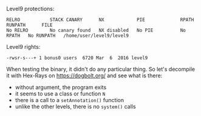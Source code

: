 <p align="justify">

Level9 protections:
```Shell
RELRO           STACK CANARY      NX            PIE             RPATH      RUNPATH      FILE
No RELRO        No canary found   NX disabled   No PIE          No RPATH   No RUNPATH   /home/user/level9/level9
```

Level9 rights:
```Shell
-rwsr-s---+ 1 bonus0 users  6720 Mar  6  2016 level9
```

When testing the binary, it didn't do any particular thing. So let's decompile it with Hex-Rays on https://dogbolt.org/ and see what is there:
- without argument, the program exits
- it seems to use a class or function `N`
- there is a call to a `setAnnotation()` function
- unlike the other levels, there is no `system()` calls

</p>
